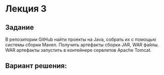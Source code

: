 # Лекция 3
## Задание
В репозитории GitHub найти проекты на Java, собрать их с
помощью системы сборки Maven. Получить артефакты сборки
JAR, WAR файлы. WAR артефакты запустить в контейнере
сервлетов Apache Tomcat.

## Вариант решения: